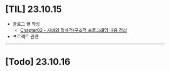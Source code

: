 # [TIL] 23.10.15

* 블로그 글 작성
  * [Chapter02 - 자바와 절차적/구조적 프로그래밍 내용 정리](https://velog.io/@developerwan/%EC%9E%90%EB%B0%94%EC%99%80-%EC%A0%88%EC%B0%A8%EC%[…]%EC%A1%B0%EC%A0%81-%ED%94%84%EB%A1%9C%EA%B7%B8%EB%9E%98%EB%B0%8D)
* 프로젝트 관련
---

# [Todo] 23.10.16